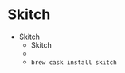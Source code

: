 # Skitch
- [Skitch](https://evernote.com/products/skitch)
  -  Skitch
  - 
  - `brew cask install skitch`
